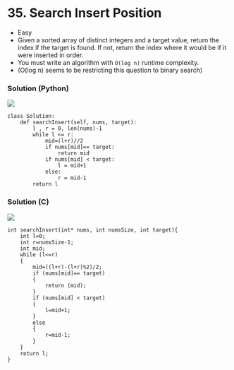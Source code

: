 # 35. Search Insert Position

* Easy
* Given a sorted array of distinct integers and a target value, return the index if the target is found. If not, return the index where it would be if it were inserted in order.
* You must write an algorithm with `O(log n)` runtime complexity.
* (O(log n) seems to be restricting this question to binary search)

### Solution (Python)

![](<../../../.gitbook/assets/image (35).png>)

```
class Solution:
    def searchInsert(self, nums, target):
        l , r = 0, len(nums)-1
        while l <= r:
            mid=(l+r)//2
            if nums[mid]== target:
                return mid
            if nums[mid] < target:
                l = mid+1
            else:
                r = mid-1
        return l
```

### Solution (C)

![](<../../../.gitbook/assets/image (213).png>)

```
int searchInsert(int* nums, int numsSize, int target){
    int l=0;
    int r=numsSize-1;
    int mid;
    while (l<=r)
    {
        mid=((l+r)-(l+r)%2)/2;
        if (nums[mid]== target)
        {
            return (mid);
        }
        if (nums[mid] < target)
        {
            l=mid+1;
        }    
        else
        {
            r=mid-1;
        }
    }
    return l;
}

```
